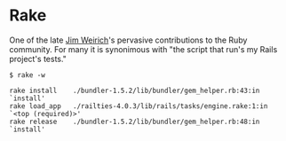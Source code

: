 # Rake

One of the late [Jim Weirich](http://en.wikipedia.org/wiki/Jim_Weirich)'s pervasive contributions to the Ruby community.
For many it is synonimous with "the script that run's my Rails project's tests."

```console
$ rake -w

rake install    ./bundler-1.5.2/lib/bundler/gem_helper.rb:43:in `install'
rake load_app   ./railties-4.0.3/lib/rails/tasks/engine.rake:1:in `<top (required)>'
rake release    ./bundler-1.5.2/lib/bundler/gem_helper.rb:48:in `install'
```